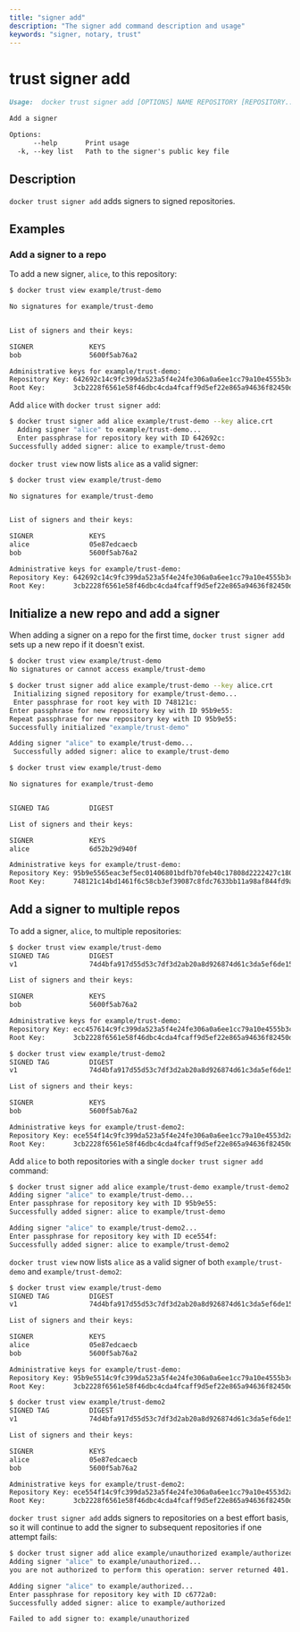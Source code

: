 ```yaml
---
title: "signer add"
description: "The signer add command description and usage"
keywords: "signer, notary, trust"
---
```


<!-- This file is maintained within the docker/cli Github
     repository at https://github.com/docker/cli/. Make all
     pull requests against that repo. If you see this file in
     another repository, consider it read-only there, as it will
     periodically be overwritten by the definitive file. Pull
     requests which include edits to this file in other repositories
     will be rejected.
-->

# trust signer add

```markdown
Usage:	docker trust signer add [OPTIONS] NAME REPOSITORY [REPOSITORY...]

Add a signer

Options:
      --help       Print usage
  -k, --key list   Path to the signer's public key file
```

## Description

`docker trust signer add` adds signers to signed repositories.

## Examples

### Add a signer to a repo

To add a new signer, `alice`, to this repository:

```bash
$ docker trust view example/trust-demo

No signatures for example/trust-demo


List of signers and their keys:

SIGNER              KEYS
bob                 5600f5ab76a2

Administrative keys for example/trust-demo:
Repository Key: 642692c14c9fc399da523a5f4e24fe306a0a6ee1cc79a10e4555b3c6ab02f71e
Root Key:       3cb2228f6561e58f46dbc4cda4fcaff9d5ef22e865a94636f82450d1d2234949
```

Add `alice` with `docker trust signer add`:

```bash
$ docker trust signer add alice example/trust-demo --key alice.crt
  Adding signer "alice" to example/trust-demo...
  Enter passphrase for repository key with ID 642692c:
Successfully added signer: alice to example/trust-demo
```

`docker trust view` now lists `alice` as a valid signer:

```bash
$ docker trust view example/trust-demo

No signatures for example/trust-demo


List of signers and their keys:

SIGNER              KEYS
alice               05e87edcaecb
bob                 5600f5ab76a2

Administrative keys for example/trust-demo:
Repository Key: 642692c14c9fc399da523a5f4e24fe306a0a6ee1cc79a10e4555b3c6ab02f71e
Root Key:       3cb2228f6561e58f46dbc4cda4fcaff9d5ef22e865a94636f82450d1d2234949
```

## Initialize a new repo and add a signer

When adding a signer on a repo for the first time, `docker trust signer add` sets up a new repo if it doesn't exist.

```bash
$ docker trust view example/trust-demo
No signatures or cannot access example/trust-demo
```

```bash
$ docker trust signer add alice example/trust-demo --key alice.crt
 Initializing signed repository for example/trust-demo...
 Enter passphrase for root key with ID 748121c:
Enter passphrase for new repository key with ID 95b9e55:
Repeat passphrase for new repository key with ID 95b9e55:
Successfully initialized "example/trust-demo"

Adding signer "alice" to example/trust-demo...
 Successfully added signer: alice to example/trust-demo
```

```bash
$ docker trust view example/trust-demo

No signatures for example/trust-demo


SIGNED TAG          DIGEST                                                             SIGNERS

List of signers and their keys:

SIGNER              KEYS
alice               6d52b29d940f

Administrative keys for example/trust-demo:
Repository Key: 95b9e5565eac3ef5ec01406801bdfb70feb40c17808d2222427c18046eb63beb
Root Key:       748121c14bd1461f6c58cb3ef39087c8fdc7633bb11a98af844fd9a04e208103
```

## Add a signer to multiple repos
To add a signer, `alice`, to multiple repositories:
```bash
$ docker trust view example/trust-demo
SIGNED TAG          DIGEST                                                             SIGNERS
v1                  74d4bfa917d55d53c7df3d2ab20a8d926874d61c3da5ef6de15dd2654fc467c4   bob

List of signers and their keys:

SIGNER              KEYS
bob                 5600f5ab76a2

Administrative keys for example/trust-demo:
Repository Key: ecc457614c9fc399da523a5f4e24fe306a0a6ee1cc79a10e4555b3c6ab02f71e
Root Key:       3cb2228f6561e58f46dbc4cda4fcaff9d5ef22e865a94636f82450d1d2234949
```
```bash
$ docker trust view example/trust-demo2
SIGNED TAG          DIGEST                                                             SIGNERS
v1                  74d4bfa917d55d53c7df3d2ab20a8d926874d61c3da5ef6de15dd2654fc467c4   bob

List of signers and their keys:

SIGNER              KEYS
bob                 5600f5ab76a2

Administrative keys for example/trust-demo2:
Repository Key: ece554f14c9fc399da523a5f4e24fe306a0a6ee1cc79a10e4553d2ab20a8d9268
Root Key:       3cb2228f6561e58f46dbc4cda4fcaff9d5ef22e865a94636f82450d1d2234949
```
Add `alice` to both repositories with a single `docker trust signer add` command:

```bash
$ docker trust signer add alice example/trust-demo example/trust-demo2 --key alice.crt
Adding signer "alice" to example/trust-demo...
Enter passphrase for repository key with ID 95b9e55:
Successfully added signer: alice to example/trust-demo

Adding signer "alice" to example/trust-demo2...
Enter passphrase for repository key with ID ece554f:
Successfully added signer: alice to example/trust-demo2
```
`docker trust view` now lists `alice` as a valid signer of both `example/trust-demo` and `example/trust-demo2`:


```bash
$ docker trust view example/trust-demo
SIGNED TAG          DIGEST                                                             SIGNERS
v1                  74d4bfa917d55d53c7df3d2ab20a8d926874d61c3da5ef6de15dd2654fc467c4   bob

List of signers and their keys:

SIGNER              KEYS
alice               05e87edcaecb
bob                 5600f5ab76a2

Administrative keys for example/trust-demo:
Repository Key: 95b9e5514c9fc399da523a5f4e24fe306a0a6ee1cc79a10e4555b3c6ab02f71e
Root Key:       3cb2228f6561e58f46dbc4cda4fcaff9d5ef22e865a94636f82450d1d2234949
```
```bash
$ docker trust view example/trust-demo2
SIGNED TAG          DIGEST                                                             SIGNERS
v1                  74d4bfa917d55d53c7df3d2ab20a8d926874d61c3da5ef6de15dd2654fc467c4   bob

List of signers and their keys:

SIGNER              KEYS
alice               05e87edcaecb
bob                 5600f5ab76a2

Administrative keys for example/trust-demo2:
Repository Key: ece554f14c9fc399da523a5f4e24fe306a0a6ee1cc79a10e4553d2ab20a8d9268
Root Key:       3cb2228f6561e58f46dbc4cda4fcaff9d5ef22e865a94636f82450d1d2234949
```


`docker trust signer add` adds signers to repositories on a best effort basis, so it will continue to add the signer to subsequent repositories if one attempt fails:

```bash
$ docker trust signer add alice example/unauthorized example/authorized --key alice.crt
Adding signer "alice" to example/unauthorized...
you are not authorized to perform this operation: server returned 401.

Adding signer "alice" to example/authorized...
Enter passphrase for repository key with ID c6772a0:
Successfully added signer: alice to example/authorized

Failed to add signer to: example/unauthorized
```
